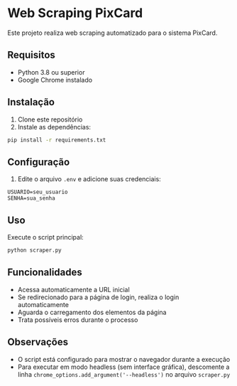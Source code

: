 # Web Scraping PixCard

Este projeto realiza web scraping automatizado para o sistema PixCard.

## Requisitos

- Python 3.8 ou superior
- Google Chrome instalado

## Instalação

1. Clone este repositório
2. Instale as dependências:
```bash
pip install -r requirements.txt
```

## Configuração

1. Edite o arquivo `.env` e adicione suas credenciais:
```
USUARIO=seu_usuario
SENHA=sua_senha
```

## Uso

Execute o script principal:
```bash
python scraper.py
```

## Funcionalidades

- Acessa automaticamente a URL inicial
- Se redirecionado para a página de login, realiza o login automaticamente
- Aguarda o carregamento dos elementos da página
- Trata possíveis erros durante o processo

## Observações

- O script está configurado para mostrar o navegador durante a execução
- Para executar em modo headless (sem interface gráfica), descomente a linha `chrome_options.add_argument('--headless')` no arquivo `scraper.py` 